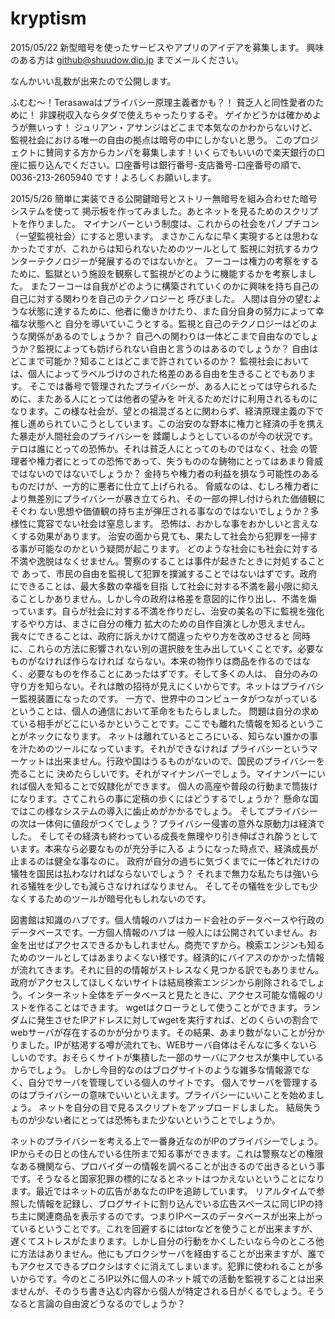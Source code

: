 kryptism
========
2015/05/22
新型暗号を使ったサービスやアプリのアイデアを募集します。
興味のある方は
github@shuudow.dip.jp
までメールください。



なんかいい乱数が出来たので公開します。

ふむむ～！Terasawaはプライバシー原理主義者かも？！
貧乏人と同性愛者のために！
非課税収入ならタダで使えちゃったりするぞ。
ゲイかどうかは確かめようが無いっす！
ジュリアン・アサンジはどこまで本気なのかわからないけど、監視社会における唯一の自由の拠点は暗号の中にしかないと思う。
このプロジェクトに賛同する方からカンパを募集します！いくらでもいいので楽天銀行の口座に振り込んでください。口座番号は銀行番号-支店番号-口座番号の順で、
0036-213-2605940
です！よろしくお願いします。

2015/5/26
簡単に実装できる公開鍵暗号とストリー無暗号を組み合わせた暗号システムを使って
掲示板を作ってみました。あとネットを見るためのスクリプトを作りました。
マイナンバーという制度は、これからの社会をパノプチコン（一望監視社会）にすると思います。
まさかこんなに早く実現するとは思わなかったですが、これからは知られないためのツールとして
監視に対抗するカウンターテクノロジーが発展するのではないかと。
フーコーは権力の考察をするために、監獄という施設を観察して監視がどのように機能するかを考察しました。
またフーコーは自我がどのように構築されていくのかに興味を持ち自己の自己に対する関わりを自己のテクノロジーと
呼びました。
人間は自分の望むような状態に達するために、他者に働きかけたり、また自分自身の努力によって幸福な状態へと
自分を導いていこうとする。監視と自己のテクノロジーはどのような関係があるのでしょうか？
自己への関わりは一体どこまで自由なのでしょうか？監視によっても妨げられない自由と言うのはあるのでしょうか？
自由はどこまで可能か？知ることはどこまで許されているのか？
監視社会においては、個人によってラベルづけのされた格差のある自由を生きることでもあります。
そこでは番号で管理されたプライバシーが、ある人にとっては守られるために、またある人にとっては他者の望みを
叶えるためだけに利用されるものになります。この様な社会が、望との祖混ざるとに関わらず、経済原理主義の下で
推し進められていこうとしています。この治安のな野本に権力と経済の手を携えた暴走が人間社会のプライバシーを
蹂躙しようとしているのが今の状況です。テロは誰にとっての恐怖か。それは貧乏人にとってのものではなく、社会
の管理者や権力者にとっての恐怖であって、失うもののな鋳物にとってはあまり脅威ではないのではないでしょうか？
金持ちや権力者の利益を損なう可能性のあるものだけが、一方的に悪者に仕立て上げられる。
脅威なのは、むしろ権力者により無差別にプライバシーが暴き立てられ、その一部の押し付けられた価値観にそぐわ
ない思想や価値観の持ち主が弾圧される事なのではないでしょうか？多様性に寛容でない社会は窒息します。
恐怖は、おかしな事をおかしいと言えなくする効果があります。
治安の面から見ても、果たして社会から犯罪を一掃する事が可能なのかという疑問が起こります。
どのような社会にも社会に対する不満や逸脱はなくせません。警察のすることは事件が起きたときに対処することで
あって、市民の自由を監視して犯罪を撲滅することではないはずです。政府にできることは、最大多数の幸福を目指
して社会に対する不満を最小限に抑えることしかありません。しかし今の政府は格差を意図的に作り出し、不満を煽
っています。自らが社会に対する不満を作りだし、治安の美名の下に監視を強化するやり方は、まさに自分の権力
拡大のための自作自演としか思えません。我々にできることは、政府に訴えかけて間違ったやり方を改めさせると
同時に、これらの方法に影響されない別の選択肢を生み出していくことです。必要なものがなければ作らなければ
ならない。本来の物作りは商品を作るのではなく、必要なものを作ることにあったはずです。そして多くの人は、
自分のみの守り方を知らない。それは敵の招待が見えにくいからです。ネットはプライバシー監視装置になったのです。
一方で、世界中のコンピュータがつながっているということは、個人の通信において革命をもたらしました。
問題は自分の求めている相手がどこにいるかということです。ここでも離れた情報を知るということがネックになります。
ネットは離れているところにいる、知らない誰かの事を汁ためのツールになっています。それができなければ
プライバシーというマーケットは出来ません。行政や国はうるものがないので、国民のプライバシーを売ることに
決めたらしいです。それがマイナンバーでしょう。マイナンバーにいれば個人を知ることで奴隷化ができます。
個人の高座や普段の行動まで筒抜けになります。さてこれらの事に定稿の歩くにはどうするでしょうか？
懸命な国ではこの様なシステムの導入に歯止めがかかるでしょう。
そしてプライバシーの次は一体何に値段がつくでしょう？プライバシー侵害の意外な原動力は経済でした。
そしてその経済も終わっている成長を無理やり引き伸ばされ酔うとしています。本来なら必要なものが充分手に入る
ようになった時点で、経済成長が止まるのは健全な事なのに。
政府が自分の過ちに気づくまでに一体どれだけの犠牲を国民は払わなければならないでしょう？
それまで無力な私たちは強いられる犠牲を少しでも減らさなければなりません。
そしてその犠牲を少しでも少なくするためのツールが暗号化もしれないのです。

図書館は知識のハブです。個人情報のハブはカード会社のデータベースや行政のデータベースです。一方個人情報のハブは
一般人には公開されていません。お金を出せばアクセスできるかもしれません。商売ですから。検索エンジンも知るためのツールとしてはあまりよくない様です。経済的にバイアスのかかった情報が流れてきます。それに目的の情報がストレスなく見つかる訳でもありません。政府がアクセスしてほしくないサイトは結局検索エンジンから削除されるでしょう。インターネット全体をデータベースと見たときに、アクセス可能な情報のリストを作ることはできます。
wgetはクローラとして使うことができます。ランダムに発生させたIPアドレスに対してwgetを実行すれば、どのくらいの割合で
webサーバが存在するのかが分かります。その結果、あまり数がないことが分かりました。IPが枯渇する噂が流れても、WEBサーバ自体はそんなに多くないらしいのです。おそらくサイトが集積した一部のサーバにアクセスが集中しているからでしょう。
しかし今目的なのはブログサイトのような雑多な情報源でなく、自分でサーバを管理している個人のサイトです。
個人でサーバを管理するのはプライバシーの意味でいいといえます。プライバシーにいいことを始めましょう。
ネットを自分の目で見るスクリプトをアップロードしました。
結局失うものが少ない者にとっては恐怖もまた少ないということでしょうか。

ネットのプライバシーを考える上で一番身近なのがIPのプライバシーでしょう。IPからその日との住んでいる住所まで知る事ができます。これは警察などの権限なある機関なら、プロバイダーの情報を調べることが出きるので出きるという事です。そうなると国家犯罪の標的になるとネットはつかえないということになります。最近ではネットの広告があなたのIPを追跡しています。
リアルタイムで参照した情報を記録し、ブログサイトに割り込んでいる広告スペースに同じIPの持ち主に関連商品を表示するのです。つまりIPベースのデータベースが出来上がっているということです。これを回避するにはtorなどを使うことが出来ますが、遅くてストレスがたまります。しかし自分の行動をかくしたいなら今のところ他に方法はありません。他にもプロクシサーバを経由することが出来ますが、誰でもアクセスできるプロクシはすぐに消えてしまいます。犯罪に使われることが多いからです。今のところIP以外に個人のネット城での活動を監視することは出来ませんが、そのうち書き込む内容から個人が特定される日がくるでしょう。そうなると言論の自由波どうなるのでしょうか？
